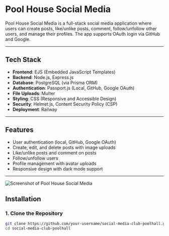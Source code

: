 # Pool House Social Media

Pool House Social Media is a full-stack social media application where users can create posts, like/unlike posts, comment, follow/unfollow other users, and manage their profiles. The app supports OAuth login via GitHub and Google.

---

## **Tech Stack**
- **Frontend**: EJS (Embedded JavaScript Templates)
- **Backend**: Node.js, Express.js
- **Database**: PostgreSQL (via Prisma ORM)
- **Authentication**: Passport.js (Local, GitHub, Google OAuth)
- **File Uploads**: Multer
- **Styling**: CSS (Responsive and Accessible Design)
- **Security**: Helmet.js, Content Security Policy (CSP)
- **Deployment**: Railway

---

## **Features**
- User authentication (local, GitHub, Google OAuth)
- Create, edit, and delete posts with image uploads
- Like/unlike posts and comment on posts
- Follow/unfollow users
- Profile management with avatar uploads
- Responsive design with dark mode support

---

<img alt="Screenshot of Pool House Social Media" src="/home/jemcwilliams/Social-Media-Club-PoolHall/Screenshot_2025-04-10_16-07-03.png">

## **Installation**

### **1. Clone the Repository**
```bash
git clone https://github.com/your-username/social-media-club-poolhall.git
cd social-media-club-poolhall